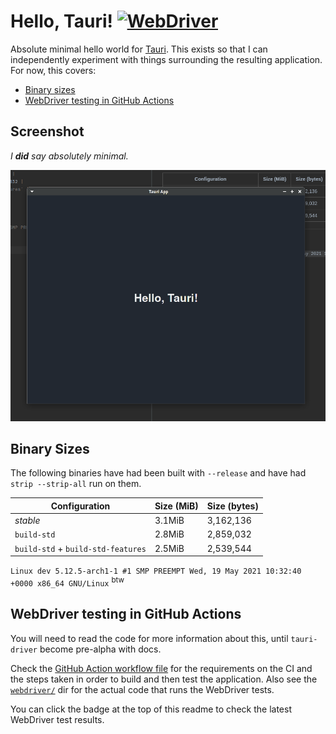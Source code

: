 # Hello, Tauri! [![WebDriver](https://github.com/chippers/hello_tauri/actions/workflows/webdriver.yml/badge.svg)](https://github.com/chippers/hello_tauri/actions/workflows/webdriver.yml)

Absolute minimal hello world for [Tauri](https://github.com/tauri-apps/tauri). This exists so that I can independently
experiment with things surrounding the resulting application. For now, this covers:
* [Binary sizes](#binary-sizes)
* [WebDriver testing in GitHub Actions](#webdriver-testing-in-github-actions)

## Screenshot

_I **did** say absolutely minimal._

![screenshot](screen.png)

## Binary Sizes

The following binaries have had been built with `--release` and have had
`strip --strip-all` run on them.

| Configuration | Size (MiB) | Size (bytes) |
| ------------- | ---------- | ------------ |
| _stable_ | 3.1MiB | 3,162,136 |
| `build-std` | 2.8MiB | 2,859,032 |
| `build-std` + `build-std-features` | 2.5MiB | 2,539,544 |

`Linux dev 5.12.5-arch1-1 #1 SMP PREEMPT Wed, 19 May 2021 10:32:40 +0000 x86_64 GNU/Linux` <sup>btw</sup>

## WebDriver testing in GitHub Actions

You will need to read the code for more information about this, until `tauri-driver` become pre-alpha with docs.

Check the [GitHub Action workflow file](./.github/workflows/webdriver.yml) for the requirements on the CI and the steps
taken in order to build and then test the application. Also see the [`webdriver/`](webdriver) dir for the actual
code that runs the WebDriver tests.

You can click the badge at the top of this readme to check the latest WebDriver test results.


